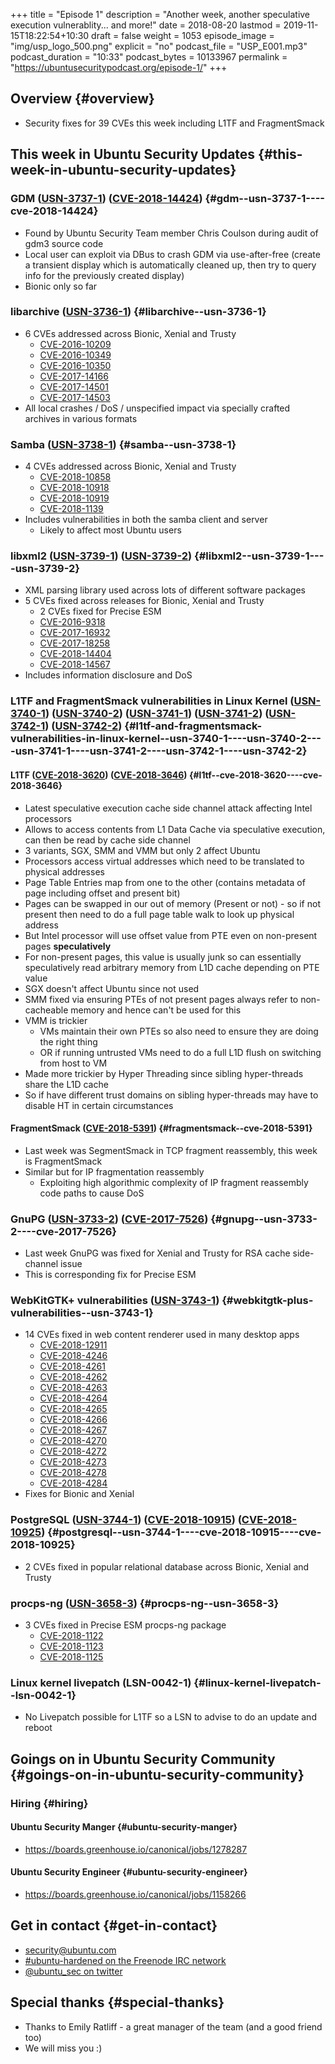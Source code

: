 +++
title = "Episode 1"
description = "Another week, another speculative execution vulnerablity... and more!"
date = 2018-08-20
lastmod = 2019-11-15T18:22:54+10:30
draft = false
weight = 1053
episode_image = "img/usp_logo_500.png"
explicit = "no"
podcast_file = "USP_E001.mp3"
podcast_duration = "10:33"
podcast_bytes = 10133967
permalink = "https://ubuntusecuritypodcast.org/episode-1/"
+++

## Overview {#overview}

-   Security fixes for 39 CVEs this week including L1TF and FragmentSmack


## This week in Ubuntu Security Updates {#this-week-in-ubuntu-security-updates}


### GDM ([USN-3737-1](https://usn.ubuntu.com/3737-1/)) ([CVE-2018-14424](https://people.canonical.com/~ubuntu-security/cve/CVE-2018-14424)) {#gdm--usn-3737-1----cve-2018-14424}

-   Found by Ubuntu Security Team member Chris Coulson during audit of gdm3 source code
-   Local user can exploit via DBus to crash GDM via use-after-free (create a transient display which is automatically cleaned up, then try to query info for the previously created display)
-   Bionic only so far


### libarchive ([USN-3736-1](https://usn.ubuntu.com/3736-1/)) {#libarchive--usn-3736-1}

-   6 CVEs addressed across Bionic, Xenial and Trusty
    -   [CVE-2016-10209](https://people.canonical.com/~ubuntu-security/cve/CVE-2016-10209)
    -   [CVE-2016-10349](https://people.canonical.com/~ubuntu-security/cve/CVE-2016-10349)
    -   [CVE-2016-10350](https://people.canonical.com/~ubuntu-security/cve/CVE-2016-10350)
    -   [CVE-2017-14166](https://people.canonical.com/~ubuntu-security/cve/CVE-2017-14166)
    -   [CVE-2017-14501](https://people.canonical.com/~ubuntu-security/cve/CVE-2017-14501)
    -   [CVE-2017-14503](https://people.canonical.com/~ubuntu-security/cve/CVE-2017-14503)
-   All local crashes / DoS / unspecified impact via specially crafted archives in various formats


### Samba ([USN-3738-1](https://usn.ubuntu.com/3738-1/)) {#samba--usn-3738-1}

-   4 CVEs addressed across Bionic, Xenial and Trusty
    -   [CVE-2018-10858](https://people.canonical.com/~ubuntu-security/cve/CVE-2018-10858)
    -   [CVE-2018-10918](https://people.canonical.com/~ubuntu-security/cve/CVE-2018-10918)
    -   [CVE-2018-10919](https://people.canonical.com/~ubuntu-security/cve/CVE-2018-10919)
    -   [CVE-2018-1139](https://people.canonical.com/~ubuntu-security/cve/CVE-2018-1139)
-   Includes vulnerabilities in both the samba client and server
    -   Likely to affect most Ubuntu users


### libxml2 ([USN-3739-1](https://usn.ubuntu.com/3739-1/)) ([USN-3739-2](https://usn.ubuntu.com/3739-2/)) {#libxml2--usn-3739-1----usn-3739-2}

-   XML parsing library used across lots of different software packages
-   5 CVEs fixed across releases for Bionic, Xenial and Trusty
    -   2 CVEs fixed for Precise ESM
    -   [CVE-2016-9318](https://people.canonical.com/~ubuntu-security/cve/CVE-2016-9318)
    -   [CVE-2017-16932](https://people.canonical.com/~ubuntu-security/cve/CVE-2017-16932)
    -   [CVE-2017-18258](https://people.canonical.com/~ubuntu-security/cve/CVE-2017-18258)
    -   [CVE-2018-14404](https://people.canonical.com/~ubuntu-security/cve/CVE-2018-14404)
    -   [CVE-2018-14567](https://people.canonical.com/~ubuntu-security/cve/CVE-2018-14567)
-   Includes information disclosure and DoS


### L1TF and FragmentSmack vulnerabilities in Linux Kernel ([USN-3740-1](https://usn.ubuntu.com/3740-1/)) ([USN-3740-2](https://usn.ubuntu.com/3740-2/)) ([USN-3741-1](https://usn.ubuntu.com/3741-1/)) ([USN-3741-2](https://usn.ubuntu.com/3741-2/)) ([USN-3742-1](https://usn.ubuntu.com/3742-1/)) ([USN-3742-2](https://usn.ubuntu.com/3742-2/)) {#l1tf-and-fragmentsmack-vulnerabilities-in-linux-kernel--usn-3740-1----usn-3740-2----usn-3741-1----usn-3741-2----usn-3742-1----usn-3742-2}


#### L1TF ([CVE-2018-3620](https://people.canonical.com/~ubuntu-security/cve/CVE-2018-3620)) ([CVE-2018-3646](https://people.canonical.com/~ubuntu-security/cve/CVE-2018-3646)) {#l1tf--cve-2018-3620----cve-2018-3646}

-   Latest speculative execution cache side channel attack affecting Intel processors
-   Allows to access contents from L1 Data Cache via speculative execution,  can then be read by cache side channel
-   3 variants, SGX, SMM and VMM but only 2 affect Ubuntu
-   Processors access virtual addresses which need to be translated to physical addresses
-   Page Table Entries map from one to the other (contains metadata of page including offset and present bit)
-   Pages can be swapped in our out of memory (Present or not) - so if not present then need to do a full page table walk to look up physical address
-   But Intel processor will use offset value from PTE even on non-present pages **speculatively**
-   For non-present pages, this value is usually junk so can essentially speculatively read arbitrary memory from L1D cache depending on PTE value
-   SGX doesn't affect Ubuntu since not used
-   SMM fixed via ensuring PTEs of not present pages always refer to non-cacheable memory and hence can't be used for this
-   VMM is trickier
    -   VMs maintain their own PTEs so also need to ensure they are doing the right thing
    -   OR if running untrusted VMs need to do a full L1D flush on switching from host to VM
-   Made more trickier by Hyper Threading since sibling hyper-threads share the L1D cache
-   So if have different trust domains on sibling hyper-threads may have to disable HT in certain circumstances


#### FragmentSmack ([CVE-2018-5391](https://people.canonical.com/~ubuntu-security/cve/CVE-2018-5391)) {#fragmentsmack--cve-2018-5391}

-   Last week was SegmentSmack in TCP fragment reassembly, this week is FragmentSmack
-   Similar but for IP fragmentation reassembly
    -   Exploiting high algorithmic complexity of IP fragment reassembly code paths to cause DoS


### GnuPG ([USN-3733-2](https://usn.ubuntu.com/3733-2/)) ([CVE-2017-7526](https://people.canonical.com/~ubuntu-security/cve/CVE-2017-7526)) {#gnupg--usn-3733-2----cve-2017-7526}

-   Last week GnuPG was fixed for Xenial and Trusty for RSA cache side-channel issue
-   This is corresponding fix for Precise ESM


### WebKitGTK+ vulnerabilities ([USN-3743-1](https://usn.ubuntu.com/3743-1/)) {#webkitgtk-plus-vulnerabilities--usn-3743-1}

-   14 CVEs fixed in web content renderer used in many desktop apps
    -   [CVE-2018-12911](https://people.canonical.com/~ubuntu-security/cve/CVE-2018-12911)
    -   [CVE-2018-4246](https://people.canonical.com/~ubuntu-security/cve/CVE-2018-4246)
    -   [CVE-2018-4261](https://people.canonical.com/~ubuntu-security/cve/CVE-2018-4261)
    -   [CVE-2018-4262](https://people.canonical.com/~ubuntu-security/cve/CVE-2018-4262)
    -   [CVE-2018-4263](https://people.canonical.com/~ubuntu-security/cve/CVE-2018-4263)
    -   [CVE-2018-4264](https://people.canonical.com/~ubuntu-security/cve/CVE-2018-4264)
    -   [CVE-2018-4265](https://people.canonical.com/~ubuntu-security/cve/CVE-2018-4265)
    -   [CVE-2018-4266](https://people.canonical.com/~ubuntu-security/cve/CVE-2018-4266)
    -   [CVE-2018-4267](https://people.canonical.com/~ubuntu-security/cve/CVE-2018-4267)
    -   [CVE-2018-4270](https://people.canonical.com/~ubuntu-security/cve/CVE-2018-4270)
    -   [CVE-2018-4272](https://people.canonical.com/~ubuntu-security/cve/CVE-2018-4272)
    -   [CVE-2018-4273](https://people.canonical.com/~ubuntu-security/cve/CVE-2018-4273)
    -   [CVE-2018-4278](https://people.canonical.com/~ubuntu-security/cve/CVE-2018-4278)
    -   [CVE-2018-4284](https://people.canonical.com/~ubuntu-security/cve/CVE-2018-4284)
-   Fixes for Bionic and Xenial


### PostgreSQL ([USN-3744-1](https://usn.ubuntu.com/3744-1/)) ([CVE-2018-10915](https://people.canonical.com/~ubuntu-security/cve/CVE-2018-10915)) ([CVE-2018-10925](https://people.canonical.com/~ubuntu-security/cve/CVE-2018-10925)) {#postgresql--usn-3744-1----cve-2018-10915----cve-2018-10925}

-   2 CVEs fixed in popular relational database across Bionic, Xenial and Trusty


### procps-ng ([USN-3658-3](https://usn.ubuntu.com/3658-3/)) {#procps-ng--usn-3658-3}

-   3 CVEs fixed in Precise ESM procps-ng package
    -   [CVE-2018-1122](https://people.canonical.com/~ubuntu-security/cve/CVE-2018-1122)
    -   [CVE-2018-1123](https://people.canonical.com/~ubuntu-security/cve/CVE-2018-1123)
    -   [CVE-2018-1125](https://people.canonical.com/~ubuntu-security/cve/CVE-2018-1125)


### Linux kernel livepatch (LSN-0042-1) {#linux-kernel-livepatch--lsn-0042-1}

-   No Livepatch possible for L1TF so a LSN to advise to do an update and reboot


## Goings on in Ubuntu Security Community {#goings-on-in-ubuntu-security-community}


### Hiring {#hiring}


#### Ubuntu Security Manger {#ubuntu-security-manger}

-   <https://boards.greenhouse.io/canonical/jobs/1278287>


#### Ubuntu Security Engineer {#ubuntu-security-engineer}

-   <https://boards.greenhouse.io/canonical/jobs/1158266>


## Get in contact {#get-in-contact}

-   [security@ubuntu.com](mailto:security@ubuntu.com)
-   [#ubuntu-hardened on the Freenode IRC network](http://webchat.freenode.net/#ubuntu-hardened)
-   [@ubuntu\_sec on twitter](https://twitter.com/ubuntu%5Fsec)


## Special thanks {#special-thanks}

-   Thanks to Emily Ratliff - a great manager of the team (and a good friend too)
-   We will miss you :)